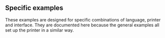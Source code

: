 Specific examples
-----------------
These examples are designed for specific combinations of language,
printer and interface.
They are documented here because the general examples all set up the printer in a similar way.
